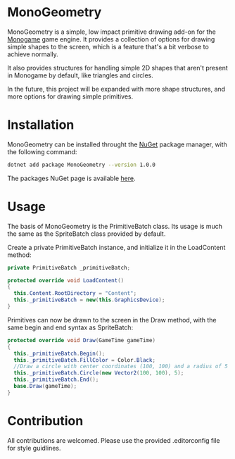 # MonoGeometry

MonoGeometry is a simple, low impact primitive drawing add-on for the [Monogame](https://monogame.net/) game engine. It provides a collection of options for drawing simple shapes to the screen, which is a feature that's a bit verbose to achieve normally.

It also provides structures for handling simple 2D shapes that aren't present in Monogame by default, like triangles and circles.

In the future, this project will be expanded with more shape structures, and more options for drawing simple primitives.

# Installation

MonoGeometry can be installed throught the [NuGet](https://www.nuget.org/) package manager, with the following command:
```bash
dotnet add package MonoGeometry --version 1.0.0
```
The packages NuGet page is available [here](https://www.nuget.org/packages/MonoGeometry).
# Usage

The basis of MonoGeometry is the PrimitiveBatch class. Its usage is much the same as the SpriteBatch class provided by default.

Create a private PrimitiveBatch instance, and initialize it in the LoadContent method:
```csharp
private PrimitiveBatch _primitiveBatch;

protected override void LoadContent()
{
  this.Content.RootDirectory = "Content";
  this._primitiveBatch = new(this.GraphicsDevice);
}
```
Primitives can now be drawn to the screen in the Draw method, with the same begin and end syntax as SpriteBatch:
```csharp
protected override void Draw(GameTime gameTime)
{
  this._primitiveBatch.Begin();
  this._primitiveBatch.FillColor = Color.Black;
  //Draw a circle with center coordinates (100, 100) and a radius of 5
  this._primitiveBatch.Circle(new Vector2(100, 100), 5);
  this._primitiveBatch.End();
  base.Draw(gameTime);
}
```

# Contribution

All contributions are welcomed. Please use the provided .editorconfig file for style guidlines.
